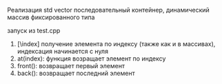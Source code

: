 Реализация std vector последовательный контейнер, динамический массив фиксированного типа

запуск из test.cpp

1. [\index] получение элемента по индексу (также как и в массивах), индексация начинается с нуля
2. at(index): функция возращает элемент по индексу
3. front(): возвращает первый элемент
4. back(): возвращает последний элемент